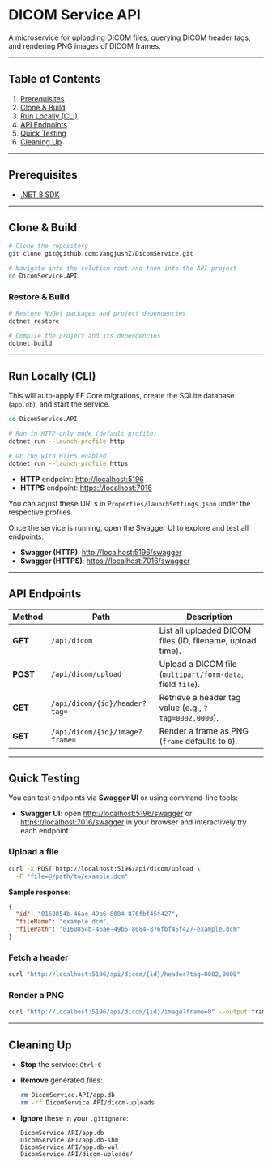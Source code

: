 # DICOM Service API

A microservice for uploading DICOM files, querying DICOM header tags, and rendering PNG images of DICOM frames.

---

## Table of Contents

1. [Prerequisites](#prerequisites)
2. [Clone & Build](#clone--build)
3. [Run Locally (CLI)](#run-locally-cli)
4. [API Endpoints](#api-endpoints)
5. [Quick Testing](#quick-testing)
6. [Cleaning Up](#cleaning-up)

---

## Prerequisites

* [.NET 8 SDK](https://dotnet.microsoft.com/download)

---

## Clone & Build

```bash
# Clone the repository
git clone git@github.com:VangjushZ/DicomService.git

# Navigate into the solution root and then into the API project
cd DicomService.API
```

### Restore & Build

```bash
# Restore NuGet packages and project dependencies
dotnet restore

# Compile the project and its dependencies
dotnet build
```

---

## Run Locally (CLI)

This will auto-apply EF Core migrations, create the SQLite database (`app.db`), and start the service.

```bash
cd DicomService.API

# Run in HTTP-only mode (default profile)
dotnet run --launch-profile http

# Or run with HTTPS enabled
dotnet run --launch-profile https
```

* **HTTP** endpoint:  [http://localhost:5196](http://localhost:5196)
* **HTTPS** endpoint: [https://localhost:7016](https://localhost:7016)

You can adjust these URLs in `Properties/launchSettings.json` under the respective profiles.

Once the service is running, open the Swagger UI to explore and test all endpoints:

* **Swagger (HTTP)**:  [http://localhost:5196/swagger](http://localhost:5196/swagger)
* **Swagger (HTTPS)**: [https://localhost:7016/swagger](https://localhost:7016/swagger)

---

## API Endpoints

| Method   | Path                           | Description                                                |
| -------- | ------------------------------ | ---------------------------------------------------------- |
| **GET**  | `/api/dicom`                   | List all uploaded DICOM files (ID, filename, upload time). |
| **POST** | `/api/dicom/upload`            | Upload a DICOM file (`multipart/form-data`, field `file`). |
| **GET**  | `/api/dicom/{id}/header?tag=`  | Retrieve a header tag value (e.g., `?tag=0002,0000`).      |
| **GET**  | `/api/dicom/{id}/image?frame=` | Render a frame as PNG (`frame` defaults to `0`).           |

---

## Quick Testing

You can test endpoints via **Swagger UI** or using command-line tools:

* **Swagger UI**: open [http://localhost:5196/swagger](http://localhost:5196/swagger) or [https://localhost:7016/swagger](https://localhost:7016/swagger) in your browser and interactively try each endpoint.

### Upload a file

```bash
curl -X POST http://localhost:5196/api/dicom/upload \
  -F "file=@/path/to/example.dcm"
```

**Sample response**:

```json
{
  "id": "0160854b-46ae-49b6-8084-876fbf45f427",
  "fileName": "example.dcm",
  "filePath": "0160854b-46ae-49b6-8084-876fbf45f427-example.dcm"
}
```

### Fetch a header

```bash
curl "http://localhost:5196/api/dicom/{id}/header?tag=0002,0000"
```

### Render a PNG

```bash
curl "http://localhost:5196/api/dicom/{id}/image?frame=0" --output frame0.png
```

---

## Cleaning Up

* **Stop** the service: `Ctrl+C`
* **Remove** generated files:

  ```bash
  rm DicomService.API/app.db
  rm -rf DicomService.API/dicom-uploads
  ```
* **Ignore** these in your `.gitignore`:

  ```gitignore
  DicomService.API/app.db
  DicomService.API/app.db-shm
  DicomService.API/app.db-wal
  DicomService.API/dicom-uploads/
  ```

